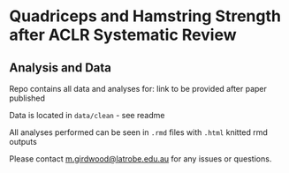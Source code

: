 # Quadriceps and Hamstring Strength after ACLR Systematic Review 
## Analysis and Data

Repo contains all data and analyses for: link to be provided after paper published

Data is located in ```data/clean``` - see readme

All analyses performed can be seen in ```.rmd``` files with ```.html``` knitted rmd outputs

Please contact m.girdwood@latrobe.edu.au for any issues or questions.
